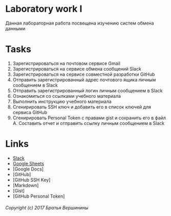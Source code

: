 # Laboratory work I

Данная лабораторная работа посвещена изучению систем обмена данными

# Tasks

 1. Зарегистрироваться на почтовом сервисе Gmail
 2. Зарегистрироваться на сервисе обмена сообщений Slack
 3. Зарегистрироваться на сервисе совместной разработки GitHub
 4. Отправить зарегистрированный адрес почтового ящика личным сообщением в Slack
 5. Отправить зарегистрированный логин личным сообщением в Slack
 6. Ознакомиться со ссылками учебного материала
 7. Выполнить инструкцию учебного материала
 8. Сгенирировать SSH ключ и добавить его в список ключей для сервиса GitHub
 9. Сгенирировать Personal Token с правами gist и сохранить его в файл
 A. Составить отчет и отправить ссылку личным сообщением в Slack
# Links

- [Slack](https://slack.com/)
- [Google Sheets](https://www.google.ru/intl/ru/sheets/about/)
- [Google Docs]
- [GitHub]
- [GitHub SSH Key]
- [Markdown]
- [Gist]
- [GitHub Personal Token]
###### Copyright (c) 2017 Братья Вершинины
